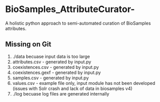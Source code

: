 # BioSamples_AttributeCurator-
A holistic python approach to semi-automated curation of BioSamples attributes.

## Missing on Git

1. ./data becuase input data is too large
1. attributes.csv - generated by input.py
1. coexistences.csv - generated by input.py
1. coexistences.gexf - generated by input.py
1. samples.csv - generated by input.py
1. values.csv - example file only, input module has not been developed (issues with Solr crash and lack of data in biosamples v4)
1. ./log becuase log files are generated internally
